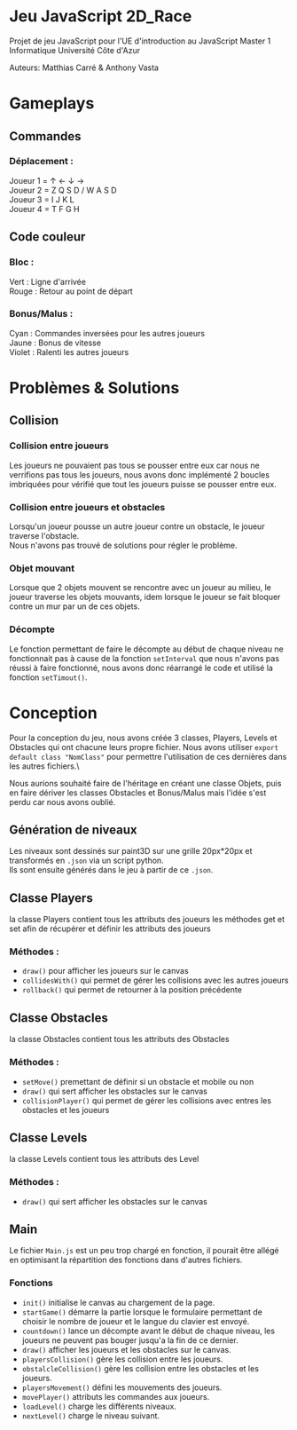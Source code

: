 # Jeu JavaScript 2D_Race
Projet de jeu JavaScript pour l'UE d'introduction au JavaScript Master 1 Informatique Université Côte d'Azur

Auteurs: Matthias Carré & Anthony Vasta

# Gameplays

## Commandes

### Déplacement :
Joueur 1 = ↑ ← ↓ →\
Joueur 2 = Z Q S D / W A S D\
Joueur 3 = I J K L\
Joueur 4 = T F G H

## Code couleur

### Bloc :
   Vert : Ligne d'arrivée\
   Rouge : Retour au point de départ

### Bonus/Malus :
   Cyan : Commandes inversées pour les autres joueurs\
   Jaune : Bonus de vitesse\
   Violet : Ralenti les autres joueurs

# Problèmes & Solutions

## Collision

### Collision entre joueurs
Les joueurs ne pouvaient pas tous se pousser entre eux car nous ne verrifions pas tous les joueurs, nous avons donc implémenté 2 boucles imbriquées pour vérifié que tout les joueurs puisse se pousser entre eux.

### Collision entre joueurs et obstacles
Lorsqu'un joueur pousse un autre joueur contre un obstacle, le joueur traverse l'obstacle.\
Nous n'avons pas trouvé de solutions pour régler le problème.

### Objet mouvant
Lorsque que 2 objets mouvent se rencontre avec un joueur au milieu, le joueur traverse les objets mouvants, idem lorsque le joueur se fait bloquer contre un mur par un de ces objets.

### Décompte
Le fonction permettant de faire le décompte au début de chaque niveau ne fonctionnait pas à cause de la fonction `setInterval` que nous n'avons pas réussi à faire fonctionné, nous avons donc réarrangé le code et utilisé la fonction `setTimout()`.

# Conception
Pour la conception du jeu, nous avons créée 3 classes, Players, Levels et Obstacles qui ont chacune leurs propre fichier.
Nous avons utiliser `export default class "NomClass"` pour permettre l'utilisation de ces dernières dans les autres fichiers.\

Nous aurions souhaité faire de l'héritage en créant une classe Objets, puis en faire dériver les classes Obstacles et Bonus/Malus mais l'idée s'est perdu car nous avons oublié.

## Génération de niveaux
Les niveaux sont dessinés sur paint3D sur une grille 20px*20px et transformés en `.json` via un script python.\
Ils sont ensuite générés dans le jeu à partir de ce `.json`.

## Classe Players
la classe Players contient tous les attributs des joueurs
les méthodes get et set afin de récupérer et définir les attributs des joueurs
### Méthodes :
- `draw()` pour afficher les joueurs sur le canvas
- `collidesWith()` qui permet de gérer les collisions avec les autres joueurs
- `rollback()` qui permet de retourner à la position précédente

## Classe Obstacles
la classe Obstacles contient tous les attributs des Obstacles
### Méthodes :
- `setMove()` premettant de définir si un obstacle et mobile ou non
- `draw()` qui sert afficher les obstacles sur le canvas
- `collisionPlayer()` qui permet de gérer les collisions avec entres les obstacles et les joueurs

## Classe Levels
la classe Levels contient tous les attributs des Level
### Méthodes :
- `draw()` qui sert afficher les obstacles sur le canvas

## Main
Le fichier `Main.js` est un peu trop chargé en fonction, il pourait être allégé en optimisant la répartition des fonctions dans d'autres fichiers.

### Fonctions
- `init()` initialise le canvas au chargement de la page.
- `startGame()` démarre la partie lorsque le formulaire permettant de choisir le nombre de joueur et le langue du clavier est envoyé.
- `countdown()` lance un décompte avant le début de chaque niveau, les joueurs ne peuvent pas bouger jusqu'a la fin de ce dernier.
- `draw()` afficher les joueurs et les obstacles sur le canvas.
- `playersCollision()` gère les collision entre les joueurs.
- `obstalcleCollision()` gère les collision entre les obstacles et les joueurs.
- `playersMovement()` défini les mouvements des joueurs.
- `movePlayer()` attributs les commandes aux joueurs.
- `loadLevel()` charge les différents niveaux.
- `nextLevel()` charge le niveau suivant.
